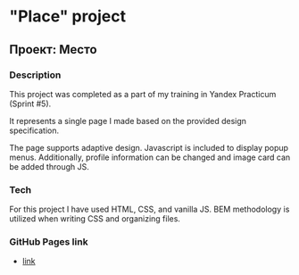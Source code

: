 # "Place" project
## Проект: Место

### Description
This project was completed as a part of my training in Yandex Practicum (Sprint #5).

It represents a single page I made based on the provided design specification.

The page supports adaptive design. Javascript is included to display popup menus.
Additionally, profile information can be changed and image card can be added through JS.

### Tech
For this project I have used HTML, CSS, and vanilla JS.
BEM methodology is utilized when writing CSS and organizing files.

### GitHub Pages link
* [link](https://temirlanmur.github.io/mesto/)
